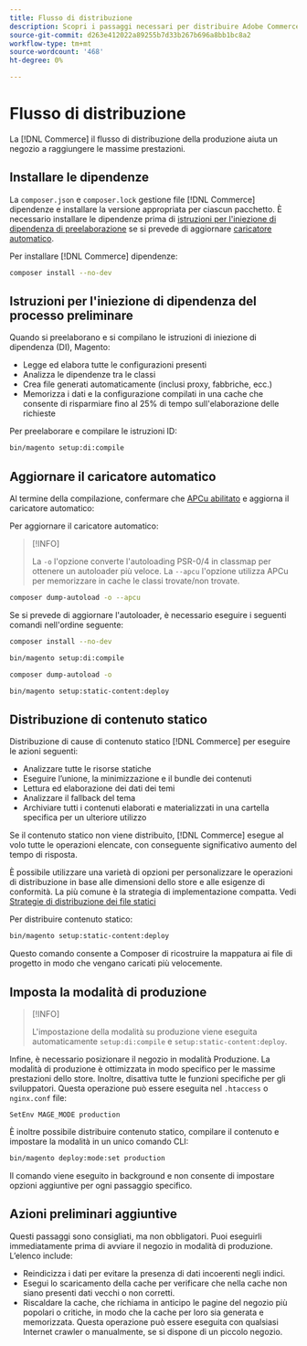 ```yaml
---
title: Flusso di distribuzione
description: Scopri i passaggi necessari per distribuire Adobe Commerce o Magenti Open Source in un ambiente di produzione.
source-git-commit: d263e412022a89255b7d33b267b696a8bb1bc8a2
workflow-type: tm+mt
source-wordcount: '468'
ht-degree: 0%

---
```



# Flusso di distribuzione

La [!DNL Commerce] il flusso di distribuzione della produzione aiuta un negozio a raggiungere le massime prestazioni.

## Installare le dipendenze

La `composer.json` e `composer.lock` gestione file [!DNL Commerce] dipendenze e installare la versione appropriata per ciascun pacchetto. È necessario installare le dipendenze prima di [istruzioni per l&#39;iniezione di dipendenza di preelaborazione](#preprocess-dependency-injection-instructions) se si prevede di aggiornare [caricatore automatico](#update-the-autoloader).

Per installare [!DNL Commerce] dipendenze:

```bash
composer install --no-dev
```

## Istruzioni per l&#39;iniezione di dipendenza del processo preliminare

Quando si preelaborano e si compilano le istruzioni di iniezione di dipendenza (DI), Magento:

* Legge ed elabora tutte le configurazioni presenti
* Analizza le dipendenze tra le classi
* Crea file generati automaticamente (inclusi proxy, fabbriche, ecc.)
* Memorizza i dati e la configurazione compilati in una cache che consente di risparmiare fino al 25% di tempo sull&#39;elaborazione delle richieste

Per preelaborare e compilare le istruzioni ID:

```bash
bin/magento setup:di:compile
```

## Aggiornare il caricatore automatico

Al termine della compilazione, confermare che [APCu abilitato](../performance/software.md#php-settings) e aggiorna il caricatore automatico:

Per aggiornare il caricatore automatico:

>[!INFO]
>
>La `-o` l&#39;opzione converte l&#39;autoloading PSR-0/4 in classmap per ottenere un autoloader più veloce. La `--apcu` l&#39;opzione utilizza APCu per memorizzare in cache le classi trovate/non trovate.

```bash
composer dump-autoload -o --apcu
```

Se si prevede di aggiornare l&#39;autoloader, è necessario eseguire i seguenti comandi nell&#39;ordine seguente:

```bash
composer install --no-dev
```

```bash
bin/magento setup:di:compile
```

```bash
composer dump-autoload -o
```

```bash
bin/magento setup:static-content:deploy
```

## Distribuzione di contenuto statico

Distribuzione di cause di contenuto statico [!DNL Commerce] per eseguire le azioni seguenti:

* Analizzare tutte le risorse statiche
* Eseguire l’unione, la minimizzazione e il bundle dei contenuti
* Lettura ed elaborazione dei dati dei temi
* Analizzare il fallback del tema
* Archiviare tutti i contenuti elaborati e materializzati in una cartella specifica per un ulteriore utilizzo

Se il contenuto statico non viene distribuito, [!DNL Commerce] esegue al volo tutte le operazioni elencate, con conseguente significativo aumento del tempo di risposta.

È possibile utilizzare una varietà di opzioni per personalizzare le operazioni di distribuzione in base alle dimensioni dello store e alle esigenze di conformità. La più comune è la strategia di implementazione compatta. Vedi [Strategie di distribuzione dei file statici](../configuration/cli/static-view-file-strategy.md)

Per distribuire contenuto statico:

```bash
bin/magento setup:static-content:deploy
```

Questo comando consente a Composer di ricostruire la mappatura ai file di progetto in modo che vengano caricati più velocemente.

## Imposta la modalità di produzione

>[!INFO]
>
>L&#39;impostazione della modalità su produzione viene eseguita automaticamente `setup:di:compile` e `setup:static-content:deploy`.

Infine, è necessario posizionare il negozio in modalità Produzione. La modalità di produzione è ottimizzata in modo specifico per le massime prestazioni dello store. Inoltre, disattiva tutte le funzioni specifiche per gli sviluppatori. Questa operazione può essere eseguita nel `.htaccess` o `nginx.conf` file:

`SetEnv MAGE_MODE production`

È inoltre possibile distribuire contenuto statico, compilare il contenuto e impostare la modalità in un unico comando CLI:

```bash
bin/magento deploy:mode:set production
```

Il comando viene eseguito in background e non consente di impostare opzioni aggiuntive per ogni passaggio specifico.

## Azioni preliminari aggiuntive

Questi passaggi sono consigliati, ma non obbligatori. Puoi eseguirli immediatamente prima di avviare il negozio in modalità di produzione. L’elenco include:

* Reindicizza i dati per evitare la presenza di dati incoerenti negli indici.
* Esegui lo scaricamento della cache per verificare che nella cache non siano presenti dati vecchi o non corretti.
* Riscaldare la cache, che richiama in anticipo le pagine del negozio più popolari o critiche, in modo che la cache per loro sia generata e memorizzata. Questa operazione può essere eseguita con qualsiasi Internet crawler o manualmente, se si dispone di un piccolo negozio.
